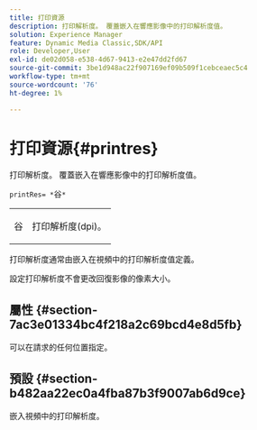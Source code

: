 ```yaml
---
title: 打印資源
description: 打印解析度。 覆蓋嵌入在響應影像中的打印解析度值。
solution: Experience Manager
feature: Dynamic Media Classic,SDK/API
role: Developer,User
exl-id: de02d058-e538-4d67-9413-e2e47dd2fd67
source-git-commit: 3be1d948ac22f907169ef09b509f1cebceaec5c4
workflow-type: tm+mt
source-wordcount: '76'
ht-degree: 1%

---
```


# 打印資源{#printres}

打印解析度。 覆蓋嵌入在響應影像中的打印解析度值。

`printRes= *`谷`*`

<table id="simpletable_3B5576DD070547538E74D4059B3E8251"> 
 <tr class="strow"> 
  <td class="stentry"> <p><span class="varname"> 谷</span> </p> </td> 
  <td class="stentry"> <p>打印解析度(dpi)。 </p></td> 
 </tr> 
</table>

打印解析度通常由嵌入在視頻中的打印解析度值定義。

設定打印解析度不會更改回復影像的像素大小。

## 屬性 {#section-7ac3e01334bc4f218a2c69bcd4e8d5fb}

可以在請求的任何位置指定。

## 預設 {#section-b482aa22ec0a4fba87b3f9007ab6d9ce}

嵌入視頻中的打印解析度。

